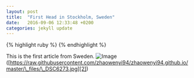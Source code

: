 ```yaml
---
layout: post
title:  "First Head in Stockholm, Sweden"
date:   2016-09-06 12:33:48 +0200
categories: jekyll update
---
```

{% highlight ruby %}
{% endhighlight %}

This is the first article from Sweden.
![Image]()([https://raw.githubusercontent.com/zhaowenyi94/zhaowenyi94.github.io/master/\_files/\_DSC6273.jpg][2])

[2]:	https://raw.githubusercontent.com/zhaowenyi94/zhaowenyi94.github.io/master/_files/_DSC6273.jpg